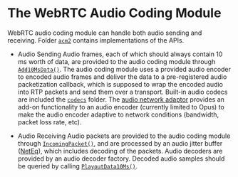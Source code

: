 <!-- go/cmark -->
<!--* freshness: {owner: 'hlundin' reviewed: '2021-04-13'} *-->

# The WebRTC Audio Coding Module

WebRTC audio coding module can handle both audio sending and receiving. Folder
[`acm2`][acm2] contains implementations of the APIs.

*   Audio Sending Audio frames, each of which should always contain 10 ms worth
    of data, are provided to the audio coding module through
    [`Add10MsData()`][Add10MsData]. The audio coding module uses a provided
    audio encoder to encoded audio frames and deliver the data to a
    pre-registered audio packetization callback, which is supposed to wrap the
    encoded audio into RTP packets and send them over a transport. Built-in
    audio codecs are included the [`codecs`][codecs] folder. The
    [audio network adaptor][ANA] provides an add-on functionality to an audio
    encoder (currently limited to Opus) to make the audio encoder adaptive to
    network conditions (bandwidth, packet loss rate, etc).

*   Audio Receiving Audio packets are provided to the audio coding module
    through [`IncomingPacket()`][IncomingPacket], and are processed by an audio
    jitter buffer ([NetEq][NetEq]), which includes decoding of the packets.
    Audio decoders are provided by an audio decoder factory. Decoded audio
    samples should be queried by calling [`PlayoutData10Ms()`][PlayoutData10Ms].

[acm2]: https://source.chromium.org/chromium/chromium/src/+/main:third_party/webrtc/modules/audio_coding/acm2/;drc=854d59f7501aac9e9bccfa7b4d1f7f4db7842719
[Add10MsData]: https://source.chromium.org/chromium/chromium/src/+/main:third_party/webrtc/modules/audio_coding/include/audio_coding_module.h;l=136;drc=d82a02c837d33cdfd75121e40dcccd32515e42d6
[codecs]: https://source.chromium.org/chromium/chromium/src/+/main:third_party/webrtc/modules/audio_coding/codecs/;drc=883fea1548d58e0080f98d66fab2e0c744dfb556
[ANA]: https://source.chromium.org/chromium/chromium/src/+/main:third_party/webrtc/modules/audio_coding/audio_network_adaptor/;drc=1f99551775cd876c116d1d90cba94c8a4670d184
[IncomingPacket]: https://source.chromium.org/chromium/chromium/src/+/main:third_party/webrtc/modules/audio_coding/include/audio_coding_module.h;l=192;drc=d82a02c837d33cdfd75121e40dcccd32515e42d6
[NetEq]: https://source.chromium.org/chromium/chromium/src/+/main:third_party/webrtc/modules/audio_coding/neteq/;drc=213dc2cfc5f1b360b1c6fc51d393491f5de49d3d
[PlayoutData10Ms]: https://source.chromium.org/chromium/chromium/src/+/main:third_party/webrtc/modules/audio_coding/include/audio_coding_module.h;l=216;drc=d82a02c837d33cdfd75121e40dcccd32515e42d6
